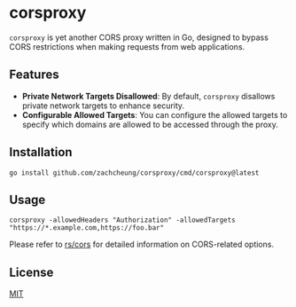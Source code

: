 # corsproxy

`corsproxy` is yet another CORS proxy written in Go, designed to bypass CORS restrictions when making requests from web applications.

## Features

- **Private Network Targets Disallowed**: By default, `corsproxy` disallows private network targets to enhance security.
- **Configurable Allowed Targets**: You can configure the allowed targets to specify which domains are allowed to be accessed through the proxy.

## Installation

```shell
go install github.com/zachcheung/corsproxy/cmd/corsproxy@latest
```

## Usage

```shell
corsproxy -allowedHeaders "Authorization" -allowedTargets "https://*.example.com,https://foo.bar"
```

Please refer to [rs/cors](https://github.com/rs/cors) for detailed information on CORS-related options.

## License

[MIT](LICENSE)
